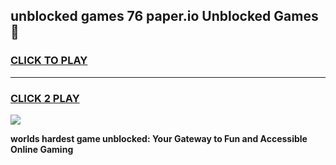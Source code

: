 
## unblocked games 76 paper.io Unblocked Games👋
<h3>
<a href="https://premium.freeplayer.one?title=unblocked_games_76_paper.io&ref=16F">CLICK TO PLAY</a></h3>
<hr>

<h3>
<a href="https://premium.freeplayer.one?title=unblocked_games_76_paper.io&ref=16F">CLICK 2 PLAY</a>
  
</h3>

<a href="https://premium.freeplayer.one?title=unblocked_games_76_paper.io&ref=16F/"><img src="https://clearcache.store/games.png"></a>


**worlds hardest game unblocked: Your Gateway to Fun and Accessible Online Gaming**
